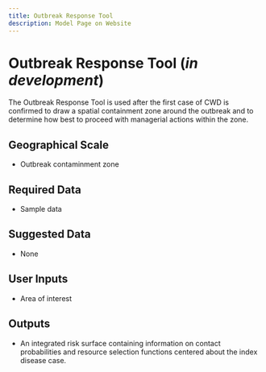 ```yaml
---
title: Outbreak Response Tool
description: Model Page on Website
---
```


# Outbreak Response Tool (*in development*)

The Outbreak Response Tool is used after the first case of CWD is confirmed to draw a spatial containment zone around the outbreak and to determine how best to proceed with managerial actions within the zone.

## Geographical Scale
* Outbreak contaminment zone

## Required Data
* Sample data

## Suggested Data
* None

## User Inputs
* Area of interest

## Outputs
* An integrated risk surface containing information on contact probabilities and resource selection functions centered about the index disease case.
